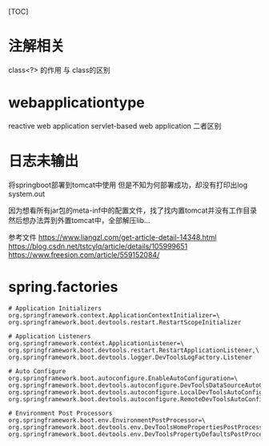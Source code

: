 
[TOC]

# 注解相关

class<?> 的作用 与 class的区别


# webapplicationtype
reactive web application
servlet-based web application
二者区别


# 日志未输出
将springboot部署到tomcat中使用
但是不知为何部署成功，却没有打印出log system.out

因为想看所有jar包的meta-inf中的配置文件，找了找内置tomcat并没有工作目录
然后想办法弄到外置tomcat中，全部解压lib...


参考文件
https://www.liangzl.com/get-article-detail-14348.html
https://blog.csdn.net/tstcylq/article/details/105999651
https://www.freesion.com/article/559152084/


# spring.factories
```
# Application Initializers
org.springframework.context.ApplicationContextInitializer=\
org.springframework.boot.devtools.restart.RestartScopeInitializer

# Application Listeners
org.springframework.context.ApplicationListener=\
org.springframework.boot.devtools.restart.RestartApplicationListener,\
org.springframework.boot.devtools.logger.DevToolsLogFactory.Listener

# Auto Configure
org.springframework.boot.autoconfigure.EnableAutoConfiguration=\
org.springframework.boot.devtools.autoconfigure.DevToolsDataSourceAutoConfiguration,\
org.springframework.boot.devtools.autoconfigure.LocalDevToolsAutoConfiguration,\
org.springframework.boot.devtools.autoconfigure.RemoteDevToolsAutoConfiguration

# Environment Post Processors
org.springframework.boot.env.EnvironmentPostProcessor=\
org.springframework.boot.devtools.env.DevToolsHomePropertiesPostProcessor,\
org.springframework.boot.devtools.env.DevToolsPropertyDefaultsPostProcessor

```